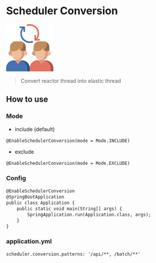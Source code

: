 # Scheduler Conversion

![conversion](/doc/img/conversion_128.png)

> Convert reactor thread into elastic thread

## How to use 


### Mode

- include (default)

```
@EnableSchedulerConversion(mode = Mode.INCLUDE)

```

- exclude

```
@EnableSchedulerConversion(mode = Mode.EXCLUDE)

```

### Config

```
@EnableSchedulerConversion
@SpringBootApplication
public class Application {
    public static void main(String[] args) {
        SpringApplication.run(Application.class, args);
    }
}

```

### application.yml

```
scheduler.conversion.patterns: '/api/**, /batch/**'
```